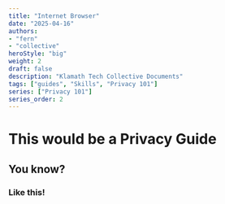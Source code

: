 ```yaml
---
title: "Internet Browser"
date: "2025-04-16"
authors:
- "fern"
- "collective"
heroStyle: "big"
weight: 2
draft: false
description: "Klamath Tech Collective Documents"
tags: ["guides", "Skills", "Privacy 101"]
series: ["Privacy 101"]
series_order: 2
---
```


# This would be a Privacy Guide

## You know?

### Like this!